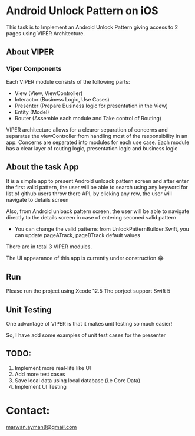 # Android Unlock Pattern on iOS

This task is to Implement an Android Unlock Pattern giving access to 2 pages using VIPER Architecture.

## About VIPER

### Viper Components

Each VIPER module consists of the following parts:

- View (View, ViewController) 
- Interactor (Business Logic, Use Cases) 
- Presenter (Prepare Business logic for presentation in the View)
- Entity (Model) 
- Router (Assemble each module and Take control of Routing)

VIPER architecture allows for a clearer separation of concerns and separates the viewController from handling most of the responsibility in an app. Concerns are separated into modules for each use case.
Each module has a clear layer of routing logic, presentation logic and business logic
												
## About the task App

It is a simple app to present Android unloack pattern screen and after enter the first valid pattern, the user will be able to search using any keyword for list of github users throw there API, by clicking any row, the user will navigate to details screen 

Also, from Android unloack pattern screen, the user will be able to navigate directly to the details screen in case of entering seconed valid pattern 

- You can change the valid patterns from UnlockPatternBuilder.Swift, you can update pageATrack, pageBTrack default values

There are in total 3 VIPER modules.

The UI appearance of this app is currently under construction 😂

## Run
Please run the project using Xcode 12.5
The porject support Swift 5 

## Unit Testing
One advantage of VIPER is that it makes unit testing so much easier!

So, I have add some examples of unit test cases for the presenter

## TODO:
1. Implement more real-life like UI
2. Add more test cases  
3. Save local data using local database (i.e Core Data)
4. Implement UI Testing


# Contact:
marwan.ayman8@gmail.com

